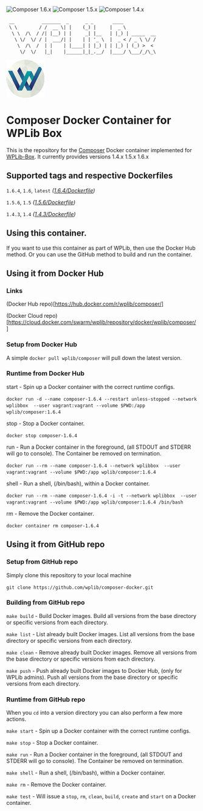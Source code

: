 ![Composer 1.6.x](https://img.shields.io/badge/Composer-1.6.x-green.svg)
![Composer 1.5.x](https://img.shields.io/badge/Composer-1.5.x-green.svg)
![Composer 1.4.x](https://img.shields.io/badge/Composer-1.4.x-green.svg)

```
 __          _______  _      _ _       ____
 \ \        / /  __ \| |    (_) |     |  _ \
  \ \  /\  / /| |__) | |     _| |__   | |_) | _____  __
   \ \/  \/ / |  ___/| |    | | '_ \  |  _ < / _ \ \/ /
    \  /\  /  | |    | |____| | |_) | | |_) | (_) >  <
     \/  \/   |_|    |______|_|_.__/  |____/ \___/_/\_\
```

![WPLib-Box](https://github.com/wplib/wplib.github.io/raw/master/WPLib-Box-100x.png)


# Composer Docker Container for WPLib Box
This is the repository for the [Composer](https://getcomposer.org/) Docker container implemented for [WPLib-Box](https://github.com/wplib/wplib-box).
It currently provides versions 1.4.x 1.5.x 1.6.x


## Supported tags and respective Dockerfiles

`1.6.4`, `1.6`, `latest` _([1.6.4/Dockerfile](https://github.com/wplib/composer-docker/blob/master/1.6.4/Dockerfile))_

`1.5.6`, `1.5` _([1.5.6/Dockerfile](https://github.com/wplib/composer-docker/blob/master/1.5.6/Dockerfile))_

`1.4.3`, `1.4` _([1.4.3/Dockerfile](https://github.com/wplib/composer-docker/blob/master/1.4.3/Dockerfile))_


## Using this container.
If you want to use this container as part of WPLib, then use the Docker Hub method.
Or you can use the GitHub method to build and run the container.


## Using it from Docker Hub

### Links
(Docker Hub repo)[https://hub.docker.com/r/wplib/composer/]

(Docker Cloud repo)[https://cloud.docker.com/swarm/wplib/repository/docker/wplib/composer/]


### Setup from Docker Hub
A simple `docker pull wplib/composer` will pull down the latest version.


### Runtime from Docker Hub
start - Spin up a Docker container with the correct runtime configs.

`docker run -d --name composer-1.6.4 --restart unless-stopped --network wplibbox  --user vagrant:vagrant --volume $PWD:/app wplib/composer:1.6.4`


stop - Stop a Docker container.

`docker stop composer-1.6.4`


run - Run a Docker container in the foreground, (all STDOUT and STDERR will go to console). The Container be removed on termination.

`docker run --rm --name composer-1.6.4 --network wplibbox  --user vagrant:vagrant --volume $PWD:/app wplib/composer:1.6.4`


shell - Run a shell, (/bin/bash), within a Docker container.

`docker run --rm --name composer-1.6.4 -i -t --network wplibbox  --user vagrant:vagrant --volume $PWD:/app wplib/composer:1.6.4 /bin/bash`


rm - Remove the Docker container.

`docker container rm composer-1.6.4`


## Using it from GitHub repo

### Setup from GitHub repo
Simply clone this repository to your local machine

`git clone https://github.com/wplib/composer-docker.git`


### Building from GitHub repo
`make build` - Build Docker images. Build all versions from the base directory or specific versions from each directory.


`make list` - List already built Docker images. List all versions from the base directory or specific versions from each directory.


`make clean` - Remove already built Docker images. Remove all versions from the base directory or specific versions from each directory.


`make push` - Push already built Docker images to Docker Hub, (only for WPLib admins). Push all versions from the base directory or specific versions from each directory.


### Runtime from GitHub repo
When you `cd` into a version directory you can also perform a few more actions.

`make start` - Spin up a Docker container with the correct runtime configs.


`make stop` - Stop a Docker container.


`make run` - Run a Docker container in the foreground, (all STDOUT and STDERR will go to console). The Container be removed on termination.


`make shell` - Run a shell, (/bin/bash), within a Docker container.


`make rm` - Remove the Docker container.


`make test` - Will issue a `stop`, `rm`, `clean`, `build`, `create` and `start` on a Docker container.


